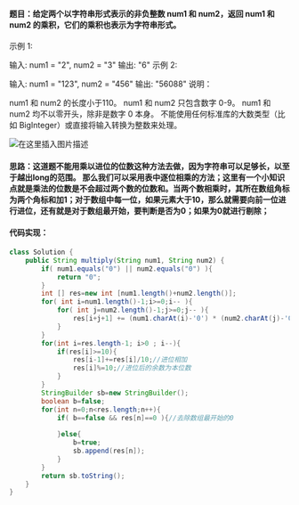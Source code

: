 ﻿####   题目：给定两个以字符串形式表示的非负整数 num1 和 num2，返回 num1 和 num2 的乘积，它们的乘积也表示为字符串形式。

示例 1:

输入: num1 = "2", num2 = "3"
输出: "6"
示例 2:

输入: num1 = "123", num2 = "456"
输出: "56088"
说明：

num1 和 num2 的长度小于110。
num1 和 num2 只包含数字 0-9。
num1 和 num2 均不以零开头，除非是数字 0 本身。
不能使用任何标准库的大数类型（比如 BigInteger）或直接将输入转换为整数来处理。

![在这里插入图片描述](https://img-blog.csdnimg.cn/20190214003936827.png?x-oss-process=image/watermark,type_ZmFuZ3poZW5naGVpdGk,shadow_10,text_aHR0cHM6Ly9ibG9nLmNzZG4ubmV0L0ZseV9GbHlfWmhhbmc=,size_16,color_FFFFFF,t_70)
####  思路：这道题不能用乘以进位的位数这种方法去做，因为字符串可以足够长，以至于越出long的范围。 那么我们可以采用表中逐位相乘的方法；这里有一个小知识点就是乘法的位数是不会超过两个数的位数和。当两个数相乘时，其所在数组角标为两个角标和加1；对于数组中每一位，如果元素大于10，那么就需要向前一位进行进位，还有就是对于数组最开始，要判断是否为0；如果为0就进行剔除；
####  代码实现：

```java
class Solution {
    public String multiply(String num1, String num2) {
        if( num1.equals("0") || num2.equals("0") ){
            return "0";
        }
        int [] res=new int [num1.length()+num2.length()];
        for( int i=num1.length()-1;i>=0;i-- ){
            for( int j=num2.length()-1;j>=0;j-- ){
                res[i+j+1] += (num1.charAt(i)-'0') * (num2.charAt(j)-'0') ;
            }
        }
        for(int i=res.length-1; i>0 ; i--){
            if(res[i]>=10){
                res[i-1]+=res[i]/10;//进位相加
                res[i]%=10;//进位后的余数为本位数
            }
        }
        StringBuilder sb=new StringBuilder();
        boolean b=false;
        for(int n=0;n<res.length;n++){
            if( b==false && res[n]==0 ){//去除数组最开始的0
                
            }else{
                b=true;
                sb.append(res[n]);
            }
        }
        return sb.toString();
    }
}
```

